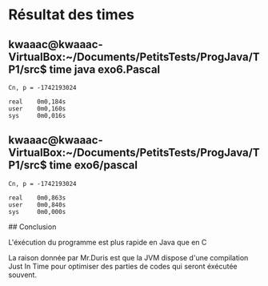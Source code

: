 # Résultat des times
## kwaaac@kwaaac-VirtualBox:~/Documents/PetitsTests/ProgJava/TP1/src$ time java exo6.Pascal 
	Cn, p = -1742193024

	real	0m0,184s
	user	0m0,160s
	sys		0m0,016s
## kwaaac@kwaaac-VirtualBox:~/Documents/PetitsTests/ProgJava/TP1/src$ time exo6/pascal	
	Cn, p = -1742193024

	real	0m0,863s
	user	0m0,840s
	sys		0m0,000s
	
	
## Conclusion

L'éxécution du programme est plus rapide en Java que en C

La raison donnée par Mr.Duris est que la JVM dispose d'une compilation Just In Time pour optimiser des parties de codes qui seront éxécutée souvent.


